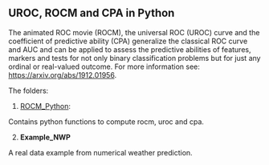 ## UROC, ROCM and CPA in Python

The animated ROC movie (ROCM), the universal ROC (UROC) curve and the coefficient of predictive ability (CPA) generalize the classical ROC curve and AUC and can be applied to assess the predictive abilities of features, markers and tests for not only binary classification problems but for just any ordinal or real-valued outcome. 
For more information see: https://arxiv.org/abs/1912.01956.

The folders:

1. [ROCM_Python](ROCM_Python):

Contains python functions to compute rocm, uroc and cpa.

2. **Example_NWP** 

A real data example from numerical weather prediction.   






